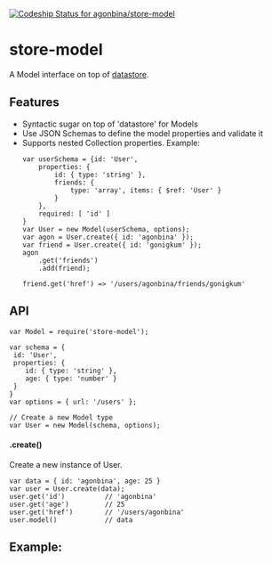 [ ![Codeship Status for agonbina/store-model](https://www.codeship.io/projects/2e8696c0-15f2-0132-c4e7-72c6c37b1f6e/status)](https://www.codeship.io/projects/33774)

# store-model

A Model interface on top of [datastore](https://github.com/bredele/datastore/).

## Features
- Syntactic sugar on top of 'datastore' for Models
- Use JSON Schemas to define the model properties and validate it 
- Supports nested Collection properties. Example:
    ```
    var userSchema = {id: 'User',
        properties: {
            id: { type: 'string' },
            friends: {
                type: 'array', items: { $ref: 'User' }
            }
        },
        required: [ 'id' ]
    }
    var User = new Model(userSchema, options);
    var agon = User.create({ id: 'agonbina' });
    var friend = User.create({ id: 'gonigkum' });
    agon
        .get('friends')
        .add(friend);    
        
    friend.get('href') => '/users/agonbina/friends/gonigkum'
    ```

## API

```
var Model = require('store-model');

var schema = { 
 id: 'User', 
 properties: {
    id: { type: 'string' },
    age: { type: 'number' }
 }
}
var options = { url: '/users' };

// Create a new Model type
var User = new Model(schema, options);
```
#### .create()
Create a new instance of User.
```
var data = { id: 'agonbina', age: 25 }
var user = User.create(data);
user.get('id')          // 'agonbina'
user.get('age')         // 25
user.get('href')        // '/users/agonbina'
user.model()            // data 
```


## Example:

